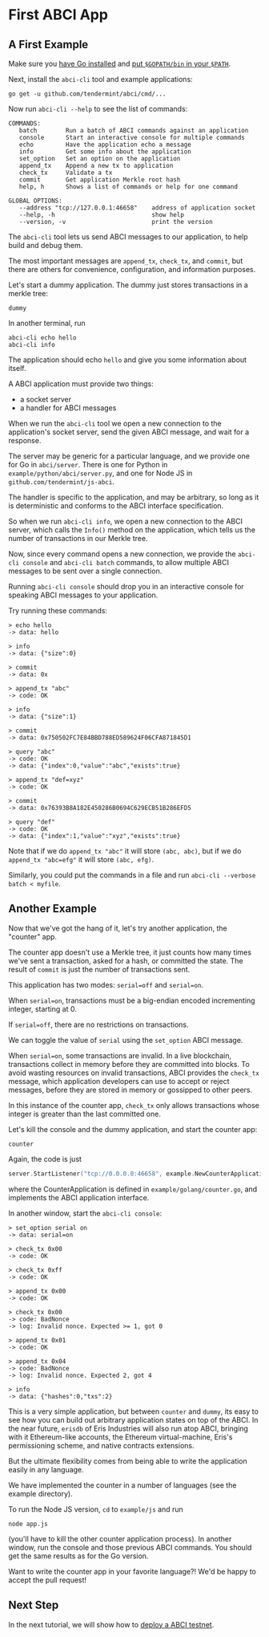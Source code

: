 # First ABCI App

## A First Example

Make sure you [have Go installed](https://golang.org/doc/install) and [put `$GOPATH/bin` in your `$PATH`](https://github.com/tendermint/tendermint/wiki/Setting-GOPATH).

Next, install the `abci-cli` tool and example applications:

```
go get -u github.com/tendermint/abci/cmd/...
```

Now run `abci-cli --help` to see the list of commands:

```
COMMANDS:
   batch        Run a batch of ABCI commands against an application
   console      Start an interactive console for multiple commands
   echo         Have the application echo a message
   info         Get some info about the application
   set_option   Set an option on the application
   append_tx    Append a new tx to application
   check_tx     Validate a tx
   commit       Get application Merkle root hash
   help, h      Shows a list of commands or help for one command

GLOBAL OPTIONS:
   --address "tcp://127.0.0.1:46658"    address of application socket
   --help, -h                           show help
   --version, -v                        print the version
```

The `abci-cli` tool lets us send ABCI messages to our application, to help build and debug them.

The most important messages are `append_tx`, `check_tx`, and `commit`,
but there are others for convenience, configuration, and information purposes.

Let's start a dummy application. The dummy just stores transactions in a merkle tree:

```
dummy
```

In another terminal, run

```
abci-cli echo hello
abci-cli info
```

The application should echo `hello` and give you some information about itself.

A ABCI application must provide two things:

  - a socket server
  - a handler for ABCI messages

When we run the `abci-cli` tool we open a new connection to the application's socket server,
send the given ABCI message, and wait for a response.

The server may be generic for a particular language, and we provide one for Go in `abci/server`.
There is one for Python in `example/python/abci/server.py`, and one for Node JS in `github.com/tendermint/js-abci`.

The handler is specific to the application, and may be arbitrary,
so long as it is deterministic and conforms to the ABCI interface specification.

So when we run `abci-cli info`, we open a new connection to the ABCI server, which calls the `Info()` method on the application, which tells us the number of transactions in our Merkle tree.

Now, since every command opens a new connection, we provide the `abci-cli console` and `abci-cli batch` commands,
to allow multiple ABCI messages to be sent over a single connection.

Running `abci-cli console` should drop you in an interactive console for speaking ABCI messages to your application.

Try running these commands:

```
> echo hello
-> data: hello

> info
-> data: {"size":0}

> commit
-> data: 0x

> append_tx "abc"
-> code: OK

> info
-> data: {"size":1}

> commit
-> data: 0x750502FC7E84BBD788ED589624F06CFA871845D1

> query "abc"
-> code: OK
-> data: {"index":0,"value":"abc","exists":true}

> append_tx "def=xyz"
-> code: OK

> commit
-> data: 0x76393B8A182E450286B0694C629ECB51B286EFD5

> query "def"
-> code: OK
-> data: {"index":1,"value":"xyz","exists":true}
```

Note that if we do `append_tx "abc"` it will store `(abc, abc)`,
but if we do `append_tx "abc=efg"` it will store `(abc, efg)`.

Similarly, you could put the commands in a file and run `abci-cli --verbose batch < myfile`.


## Another Example

Now that we've got the hang of it, let's try another application, the "counter" app.

The counter app doesn't use a Merkle tree, it just counts how many times we've sent a transaction,
asked for a hash, or committed the state. The result of `commit` is just the number of transactions sent.

This application has two modes: `serial=off` and `serial=on`.

When `serial=on`, transactions must be a big-endian encoded incrementing integer, starting at 0.

If `serial=off`, there are no restrictions on transactions.

We can toggle the value of `serial` using the `set_option` ABCI message.

When `serial=on`, some transactions are invalid.
In a live blockchain, transactions collect in memory before they are committed into blocks.
To avoid wasting resources on invalid transactions,
ABCI provides the `check_tx` message,
which application developers can use to accept or reject messages,
before they are stored in memory or gossipped to other peers.

In this instance of the counter app, `check_tx` only allows transactions whose integer is greater than the last committed one.

Let's kill the console and the dummy application, and start the counter app:

```
counter
```

Again, the code is just

```go
server.StartListener("tcp://0.0.0.0:46658", example.NewCounterApplication())
```

where the CounterApplication is defined in `example/golang/counter.go`, and implements the ABCI application interface.

In another window, start the `abci-cli console`:

```
> set_option serial on
-> data: serial=on

> check_tx 0x00
-> code: OK

> check_tx 0xff
-> code: OK

> append_tx 0x00
-> code: OK

> check_tx 0x00
-> code: BadNonce
-> log: Invalid nonce. Expected >= 1, got 0

> append_tx 0x01
-> code: OK

> append_tx 0x04
-> code: BadNonce
-> log: Invalid nonce. Expected 2, got 4

> info
-> data: {"hashes":0,"txs":2}
```

This is a very simple application, but between `counter` and `dummy`, its easy to see how you can build out arbitrary application states on top of the ABCI.
In the near future, `erisdb` of Eris Industries will also run atop ABCI, bringing with it Ethereum-like accounts, the Ethereum virtual-machine, Eris's permissioning scheme, and native contracts extensions.

But the ultimate flexibility comes from being able to write the application easily in any language.

We have implemented the counter in a number of languages (see the example directory).

To run the Node JS version, `cd` to `example/js` and run

```
node app.js
```

(you'll have to kill the other counter application process).
In another window, run the console and those previous ABCI commands.
You should get the same results as for the Go version.

Want to write the counter app in your favorite language?! We'd be happy to accept the pull request!

## Next Step

In the next tutorial, we will show how to [deploy a ABCI testnet](/intro/getting-started/deploy-testnet).
